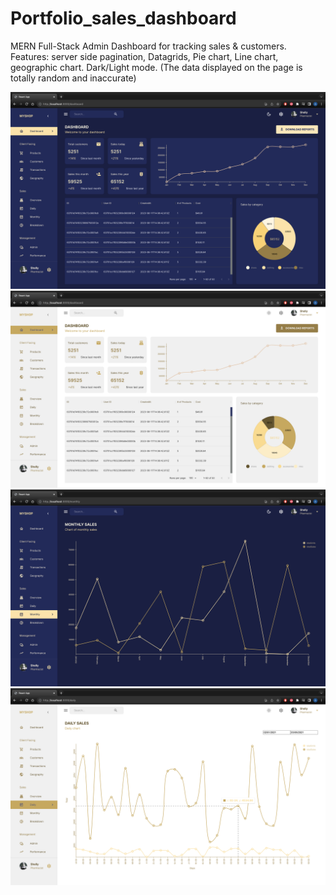 # Portfolio_sales_dashboard
MERN Full-Stack Admin Dashboard for tracking sales & customers.
Features: server side pagination, Datagrids, Pie chart, Line chart, geographic chart.
Dark/Light mode. (The data displayed on the page is totally random and inaccurate)



![Alt Text](https://github.com/ablondel19/Portfolio_sales_dashboard/raw/main/assets/1.png)
![Alt Text](https://github.com/ablondel19/Portfolio_sales_dashboard/raw/main/assets/2.png)
![Alt Text](https://github.com/ablondel19/Portfolio_sales_dashboard/raw/main/assets/3.png)
![Alt Text](https://github.com/ablondel19/Portfolio_sales_dashboard/raw/main/assets/4.png)
